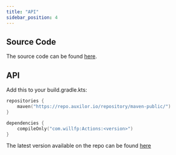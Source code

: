 ```yaml
---
title: "API"
sidebar_position: 4
---
```


## Source Code

The source code can be found [here](https://github.com/Auxilor/Actions).

## API

Add this to your build.gradle.kts:

```kts
repositories {
    maven("https://repo.auxilor.io/repository/maven-public/")
}

dependencies {
    compileOnly("com.willfp:Actions:<version>")
}
```

The latest version available on the repo can be found [here](https://github.com/Auxilor/Actions/tags)
